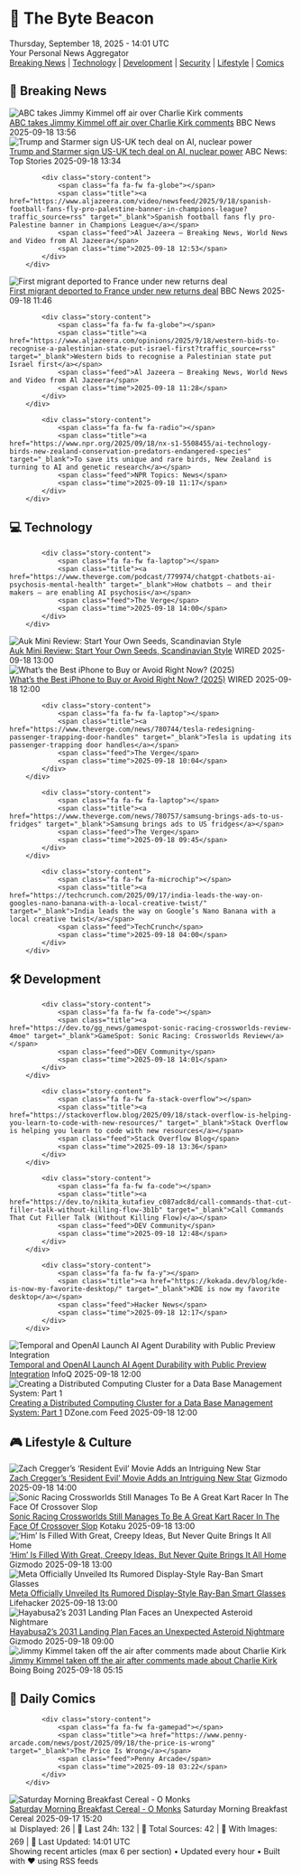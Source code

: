 <!-- Processing 54 RSS feeds at 2025-09-18 14:01:47 UTC -->
<!-- Processing: Penny Arcade -->
<!-- Processing: Garfield -->
<!-- Processing: Questionable Content -->
<!-- Processing: CNN Breaking News -->
<!-- Processing: BBC World News -->
<!-- Processing: Reuters World News -->
<!-- Processing: ABC News Breaking -->
<!-- Processing: Guardian World News -->
<!-- Processing: Sky News World -->
<!-- Processing: The Verge -->
<!-- Processing: O'Reilly Radar -->
<!-- Processing: Slashdot -->
<!-- Processing: Hacker News -->
<!-- Processing: Dev.to -->
<!-- Processing: StackOverflow Blog -->
<!-- Processing: OMG! Ubuntu -->
<!-- Processing: DistroWatch -->
<!-- Processing: Linux.com -->
<!-- Processing: Red Hat Blog -->
<!-- Processing: Ubuntu Blog -->
<!-- Processing: InfoQ -->
<!-- Processing: Lifehacker -->
<!-- Processing: Gizmodo -->
<!-- Generated 10 new posts out of 23 feeds processed -->
<div class="newspaper-header">
    <h1 class="newspaper-title">📰 The Byte Beacon</h1>
    <div class="newspaper-date">Thursday, September 18, 2025 - 14:01 UTC</div>
    <div class="newspaper-subtitle">Your Personal News Aggregator</div>
</div>

<div class="newspaper-nav">
    <a href="#breaking">Breaking News</a> |
    <a href="#tech">Technology</a> |
    <a href="#dev">Development</a> |
    <a href="#security">Security</a> |
    <a href="#lifestyle">Lifestyle</a> |
    <a href="#webcomics">Comics</a>
</div>

<div class="news-section breaking-news" id="breaking">
<h2 class="section-header">🚨 Breaking News</h2>
<div class="stories-container">
<div class="story">
            <img src="https://ichef.bbci.co.uk/ace/standard/240/cpsprodpb/63f6/live/3e5c43e0-941a-11f0-9cf6-cbf3e73ce2b9.jpg" alt="ABC takes Jimmy Kimmel off air over Charlie Kirk comments" class="story-image" loading="lazy" onerror="this.style.display='none'">
            <div class="story-content">
                <span class="fa fa-fw fa-earth-americas"></span>
                <span class="title"><a href="https://www.bbc.com/news/articles/c203n52x1y9o?at_medium=RSS&at_campaign=rss" target="_blank">ABC takes Jimmy Kimmel off air over Charlie Kirk comments</a></span>
                <span class="feed">BBC News</span>
                <span class="time">2025-09-18 13:56</span>
            </div>
        </div>
<div class="story">
            <img src="https://s.abcnews.com/images/Politics/trump-stamer-01-gty-jef-250918_1758199705433_hpMain_4x3t_384.jpg" alt="Trump and Starmer sign US-UK tech deal on AI, nuclear power" class="story-image" loading="lazy" onerror="this.style.display='none'">
            <div class="story-content">
                <span class="fa fa-fw fa-tv"></span>
                <span class="title"><a href="https://abcnews.go.com/Politics/trump-leave-windsor-castle-meet-starmer-day-2/story?id=125692018" target="_blank">Trump and Starmer sign US-UK tech deal on AI, nuclear power</a></span>
                <span class="feed">ABC News: Top Stories</span>
                <span class="time">2025-09-18 13:34</span>
            </div>
        </div>
<div class="story">
            
            <div class="story-content">
                <span class="fa fa-fw fa-globe"></span>
                <span class="title"><a href="https://www.aljazeera.com/video/newsfeed/2025/9/18/spanish-football-fans-fly-pro-palestine-banner-in-champions-league?traffic_source=rss" target="_blank">Spanish football fans fly pro-Palestine banner in Champions League</a></span>
                <span class="feed">Al Jazeera – Breaking News, World News and Video from Al Jazeera</span>
                <span class="time">2025-09-18 12:53</span>
            </div>
        </div>
<div class="story">
            <img src="https://ichef.bbci.co.uk/ace/standard/240/cpsprodpb/e7a9/live/e9aab620-947c-11f0-ad7d-63b0f51784c5.jpg" alt="First migrant deported to France under new returns deal" class="story-image" loading="lazy" onerror="this.style.display='none'">
            <div class="story-content">
                <span class="fa fa-fw fa-flag"></span>
                <span class="title"><a href="https://www.bbc.com/news/articles/ckg653r06jgo?at_medium=RSS&at_campaign=rss" target="_blank">First migrant deported to France under new returns deal</a></span>
                <span class="feed">BBC News</span>
                <span class="time">2025-09-18 11:46</span>
            </div>
        </div>
<div class="story">
            
            <div class="story-content">
                <span class="fa fa-fw fa-globe"></span>
                <span class="title"><a href="https://www.aljazeera.com/opinions/2025/9/18/western-bids-to-recognise-a-palestinian-state-put-israel-first?traffic_source=rss" target="_blank">Western bids to recognise a Palestinian state put Israel first</a></span>
                <span class="feed">Al Jazeera – Breaking News, World News and Video from Al Jazeera</span>
                <span class="time">2025-09-18 11:28</span>
            </div>
        </div>
<div class="story">
            
            <div class="story-content">
                <span class="fa fa-fw fa-radio"></span>
                <span class="title"><a href="https://www.npr.org/2025/09/18/nx-s1-5508455/ai-technology-birds-new-zealand-conservation-predators-endangered-species" target="_blank">To save its unique and rare birds, New Zealand is turning to AI and genetic research</a></span>
                <span class="feed">NPR Topics: News</span>
                <span class="time">2025-09-18 11:17</span>
            </div>
        </div>
</div>
</div>
<div class="news-section tech-news" id="tech">
<h2 class="section-header">💻 Technology</h2>
<div class="stories-container">
<div class="story">
            
            <div class="story-content">
                <span class="fa fa-fw fa-laptop"></span>
                <span class="title"><a href="https://www.theverge.com/podcast/779974/chatgpt-chatbots-ai-psychosis-mental-health" target="_blank">How chatbots — and their makers — are enabling AI psychosis</a></span>
                <span class="feed">The Verge</span>
                <span class="time">2025-09-18 14:00</span>
            </div>
        </div>
<div class="story">
            <img src="https://media.wired.com/photos/68c88d33de6509cf05546de7/master/pass/Review-%20Auk%20Mini.png" alt="Auk Mini Review: Start Your Own Seeds, Scandinavian Style" class="story-image" loading="lazy" onerror="this.style.display='none'">
            <div class="story-content">
                <span class="fa fa-fw fa-bolt"></span>
                <span class="title"><a href="https://www.wired.com/review/auk-mini/" target="_blank">Auk Mini Review: Start Your Own Seeds, Scandinavian Style</a></span>
                <span class="feed">WIRED</span>
                <span class="time">2025-09-18 13:00</span>
            </div>
        </div>
<div class="story">
            <img src="https://media.wired.com/photos/68cb83e86a7338e553645554/master/pass/iPhone%2017%20Sage%20SOURCE%20Julian%20Chokkattu.jpg" alt="What’s the Best iPhone to Buy or Avoid Right Now? (2025)" class="story-image" loading="lazy" onerror="this.style.display='none'">
            <div class="story-content">
                <span class="fa fa-fw fa-bolt"></span>
                <span class="title"><a href="https://www.wired.com/gallery/iphone-buying-guide/" target="_blank">What’s the Best iPhone to Buy or Avoid Right Now? (2025)</a></span>
                <span class="feed">WIRED</span>
                <span class="time">2025-09-18 12:00</span>
            </div>
        </div>
<div class="story">
            
            <div class="story-content">
                <span class="fa fa-fw fa-laptop"></span>
                <span class="title"><a href="https://www.theverge.com/news/780744/tesla-redesigning-passenger-trapping-door-handles" target="_blank">Tesla is updating its passenger-trapping door handles</a></span>
                <span class="feed">The Verge</span>
                <span class="time">2025-09-18 10:04</span>
            </div>
        </div>
<div class="story">
            
            <div class="story-content">
                <span class="fa fa-fw fa-laptop"></span>
                <span class="title"><a href="https://www.theverge.com/news/780757/samsung-brings-ads-to-us-fridges" target="_blank">Samsung brings ads to US fridges</a></span>
                <span class="feed">The Verge</span>
                <span class="time">2025-09-18 09:45</span>
            </div>
        </div>
<div class="story">
            
            <div class="story-content">
                <span class="fa fa-fw fa-microchip"></span>
                <span class="title"><a href="https://techcrunch.com/2025/09/17/india-leads-the-way-on-googles-nano-banana-with-a-local-creative-twist/" target="_blank">India leads the way on Google’s Nano Banana with a local creative twist</a></span>
                <span class="feed">TechCrunch</span>
                <span class="time">2025-09-18 04:00</span>
            </div>
        </div>
</div>
</div>
<div class="news-section dev-news" id="dev">
<h2 class="section-header">🛠️ Development</h2>
<div class="stories-container">
<div class="story">
            
            <div class="story-content">
                <span class="fa fa-fw fa-code"></span>
                <span class="title"><a href="https://dev.to/gg_news/gamespot-sonic-racing-crossworlds-review-4moe" target="_blank">GameSpot: Sonic Racing: Crossworlds Review</a></span>
                <span class="feed">DEV Community</span>
                <span class="time">2025-09-18 14:01</span>
            </div>
        </div>
<div class="story">
            
            <div class="story-content">
                <span class="fa fa-fw fa-stack-overflow"></span>
                <span class="title"><a href="https://stackoverflow.blog/2025/09/18/stack-overflow-is-helping-you-learn-to-code-with-new-resources/" target="_blank">Stack Overflow is helping you learn to code with new resources</a></span>
                <span class="feed">Stack Overflow Blog</span>
                <span class="time">2025-09-18 13:36</span>
            </div>
        </div>
<div class="story">
            
            <div class="story-content">
                <span class="fa fa-fw fa-code"></span>
                <span class="title"><a href="https://dev.to/nikita_kutafiev_c087adc8d/call-commands-that-cut-filler-talk-without-killing-flow-3b1b" target="_blank">Call Commands That Cut Filler Talk (Without Killing Flow)</a></span>
                <span class="feed">DEV Community</span>
                <span class="time">2025-09-18 12:48</span>
            </div>
        </div>
<div class="story">
            
            <div class="story-content">
                <span class="fa fa-fw fa-y"></span>
                <span class="title"><a href="https://kokada.dev/blog/kde-is-now-my-favorite-desktop/" target="_blank">KDE is now my favorite desktop</a></span>
                <span class="feed">Hacker News</span>
                <span class="time">2025-09-18 12:17</span>
            </div>
        </div>
<div class="story">
            <img src="https://res.infoq.com/news/2025/09/temporal-aiagent/en/headerimage/generatedHeaderImage-1758114531694.jpg" alt="Temporal and OpenAI Launch AI Agent Durability with Public Preview Integration" class="story-image" loading="lazy" onerror="this.style.display='none'">
            <div class="story-content">
                <span class="fa fa-fw fa-info-circle"></span>
                <span class="title"><a href="https://www.infoq.com/news/2025/09/temporal-aiagent/?utm_campaign=infoq_content&utm_source=infoq&utm_medium=feed&utm_term=global" target="_blank">Temporal and OpenAI Launch AI Agent Durability with Public Preview Integration</a></span>
                <span class="feed">InfoQ</span>
                <span class="time">2025-09-18 12:00</span>
            </div>
        </div>
<div class="story">
            <img src="https://dz2cdn1.dzone.com/thumbnail?fid=18626711&w=600" alt="Creating a Distributed Computing Cluster for a Data Base Management System: Part 1" class="story-image" loading="lazy" onerror="this.style.display='none'">
            <div class="story-content">
                <span class="fa fa-fw fa-newspaper"></span>
                <span class="title"><a href="https://dzone.com/articles/creating-dcc-for-dbms-part-1" target="_blank">Creating a Distributed Computing Cluster for a Data Base Management System: Part 1</a></span>
                <span class="feed">DZone.com Feed</span>
                <span class="time">2025-09-18 12:00</span>
            </div>
        </div>
</div>
</div>
<div class="news-section lifestyle-news" id="lifestyle">
<h2 class="section-header">🎮 Lifestyle & Culture</h2>
<div class="stories-container">
<div class="story">
            <img src="https://gizmodo.com/app/uploads/2025/09/MS-0918-Resident-Evil-Zombie.jpg" alt="Zach Cregger’s ‘Resident Evil’ Movie Adds an Intriguing New Star" class="story-image" loading="lazy" onerror="this.style.display='none'">
            <div class="story-content">
                <span class="fa fa-fw fa-computer"></span>
                <span class="title"><a href="https://gizmodo.com/zach-creggers-resident-evil-movie-adds-an-intriguing-new-star-2000660567" target="_blank">Zach Cregger’s ‘Resident Evil’ Movie Adds an Intriguing New Star</a></span>
                <span class="feed">Gizmodo</span>
                <span class="time">2025-09-18 14:00</span>
            </div>
        </div>
<div class="story">
            <img src="https://kotaku.com/app/uploads/2025/09/IMG_9660.jpg" alt="Sonic Racing Crossworlds Still Manages To Be A Great Kart Racer In The Face Of Crossover Slop" class="story-image" loading="lazy" onerror="this.style.display='none'">
            <div class="story-content">
                <span class="fa fa-fw fa-gamepad"></span>
                <span class="title"><a href="https://kotaku.com/sonic-racing-crossworlds-crossover-review-hatsune-miku-2000626583" target="_blank">Sonic Racing Crossworlds Still Manages To Be A Great Kart Racer In The Face Of Crossover Slop</a></span>
                <span class="feed">Kotaku</span>
                <span class="time">2025-09-18 13:00</span>
            </div>
        </div>
<div class="story">
            <img src="https://gizmodo.com/app/uploads/2025/09/Him-movie-review.jpg" alt="‘Him’ Is Filled With Great, Creepy Ideas, But Never Quite Brings It All Home" class="story-image" loading="lazy" onerror="this.style.display='none'">
            <div class="story-content">
                <span class="fa fa-fw fa-computer"></span>
                <span class="title"><a href="https://gizmodo.com/him-movie-review-horror-sports-jordan-peele-2000656430" target="_blank">‘Him’ Is Filled With Great, Creepy Ideas, But Never Quite Brings It All Home</a></span>
                <span class="feed">Gizmodo</span>
                <span class="time">2025-09-18 13:00</span>
            </div>
        </div>
<div class="story">
            <img src="https://lifehacker.com/imagery/articles/01K5CQ0M4K5WNS3CBFPB29JRFN/hero-image.jpg" alt="Meta Officially Unveiled Its Rumored Display-Style Ray-Ban Smart Glasses" class="story-image" loading="lazy" onerror="this.style.display='none'">
            <div class="story-content">
                <span class="fa fa-fw fa-life-ring"></span>
                <span class="title"><a href="https://lifehacker.com/tech/meta-unveiled-rumored-display-style-smart-glasses?utm_medium=RSS" target="_blank">Meta Officially Unveiled Its Rumored Display-Style Ray-Ban Smart Glasses</a></span>
                <span class="feed">Lifehacker</span>
                <span class="time">2025-09-18 13:00</span>
            </div>
        </div>
<div class="story">
            <img src="https://gizmodo.com/app/uploads/2025/09/hayabusa2-touchdown.jpg" alt="Hayabusa2’s 2031 Landing Plan Faces an Unexpected Asteroid Nightmare" class="story-image" loading="lazy" onerror="this.style.display='none'">
            <div class="story-content">
                <span class="fa fa-fw fa-computer"></span>
                <span class="title"><a href="https://gizmodo.com/hayabusa2s-2031-landing-plan-faces-an-unexpected-asteroid-nightmare-2000660086" target="_blank">Hayabusa2’s 2031 Landing Plan Faces an Unexpected Asteroid Nightmare</a></span>
                <span class="feed">Gizmodo</span>
                <span class="time">2025-09-18 09:00</span>
            </div>
        </div>
<div class="story">
            <img src="https://i0.wp.com/boingboing.net/wp-content/uploads/2025/09/Kimmel.jpg?fit=1080%2C612&amp;quality=60&amp;ssl=1" alt="Jimmy Kimmel taken off the air after comments made about Charlie Kirk" class="story-image" loading="lazy" onerror="this.style.display='none'">
            <div class="story-content">
                <span class="fa fa-fw fa-arrow-right"></span>
                <span class="title"><a href="https://boingboing.net/2025/09/17/jimmy-kimmel-taken-off-the-air-after-comments-made-about-charlie-kirk.html" target="_blank">Jimmy Kimmel taken off the air after comments made about Charlie Kirk</a></span>
                <span class="feed">Boing Boing</span>
                <span class="time">2025-09-18 05:15</span>
            </div>
        </div>
</div>
</div>
<div class="news-section webcomics-section" id="webcomics">
<h2 class="section-header">🎨 Daily Comics</h2>
<div class="stories-container">
<div class="story">
            
            <div class="story-content">
                <span class="fa fa-fw fa-gamepad"></span>
                <span class="title"><a href="https://www.penny-arcade.com/news/post/2025/09/18/the-price-is-wrong" target="_blank">The Price Is Wrong</a></span>
                <span class="feed">Penny Arcade</span>
                <span class="time">2025-09-18 03:22</span>
            </div>
        </div>
<div class="story">
            <img src="https://www.smbc-comics.com/comics/1757980876-20250917.png" alt="Saturday Morning Breakfast Cereal - O Monks" class="story-image" loading="lazy" onerror="this.style.display='none'">
            <div class="story-content">
                <span class="fa fa-fw fa-smile"></span>
                <span class="title"><a href="https://www.smbc-comics.com/comic/o-monks" target="_blank">Saturday Morning Breakfast Cereal - O Monks</a></span>
                <span class="feed">Saturday Morning Breakfast Cereal</span>
                <span class="time">2025-09-17 15:20</span>
            </div>
        </div>
</div>
</div>

<div class="newspaper-footer">
    <div class="stats">
        📊 Displayed: 26 | 📅 Last 24h: 132 | 📡 Total Sources: 42 | 📸 With Images: 269 |
        🔄 Last Updated: 14:01 UTC
    </div>
    <div class="footer-note">
        Showing recent articles (max 6 per section) • Updated every hour • Built with ❤️ using RSS feeds
    </div>
</div>
